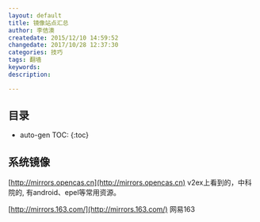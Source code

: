 ```yaml
---
layout: default
title: 镜像站点汇总
author: 李佶澳
createdate: 2015/12/10 14:59:52
changedate: 2017/10/28 12:37:30
categories: 技巧
tags: 翻墙
keywords:
description: 

---
```


## 目录
* auto-gen TOC:
{:toc}

## 系统镜像

[http://mirrors.opencas.cn](http://mirrors.opencas.cn)   v2ex上看到的，中科院的, 有android、epel等常用资源。

[http://mirrors.163.com/](http://mirrors.163.com/) 网易163
